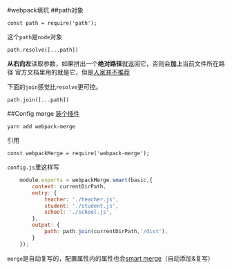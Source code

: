 #webpack填坑
##path对象

	const path = require('path');

这个`path`是`node`对象

	path.resolve([...path])
**从右向左**读取参数，如果拼出一个**绝对路径**就返回它，否则会**加上**当前文件所在路径
官方文档里用的就是它，但是[人家并不推荐](https://segmentfault.com/q/1010000004820583)

下面的`join`感觉比`resolve`更可控。

	path.join([...path])

##Config merge
[装个插件](https://www.npmjs.com/package/webpack-merge)

	yarn add webpack-merge
引用

	const webpackMerge = require('webpack-merge');
`config.js`里这样写
```javascript
	module.exports = webpackMerge.smart(basic,{
	    context: currentDirPath,
	    entry: {
	        teacher: './teacher.js',
	        student: './student.js',
	        school: './school.js',
	    },
	    output: {
	        path: path.join(currentDirPath,'/dist'),
	    }
	});
```
`merge`是自动复写的，配置属性内的属性也会[smart merge](https://www.npmjs.com/package/webpack-merge#mergesmartconfiguration--configuration)（自动添加&复写）